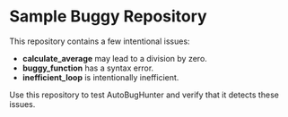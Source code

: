 # Sample Buggy Repository

This repository contains a few intentional issues:
- **calculate_average** may lead to a division by zero.
- **buggy_function** has a syntax error.
- **inefficient_loop** is intentionally inefficient.

Use this repository to test AutoBugHunter and verify that it detects these issues.
